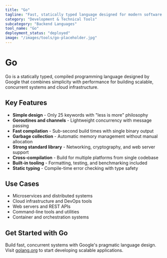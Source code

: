 ```yaml
---
title: "Go"
tagline: "Fast, statically typed language designed for modern software development"
category: "Development & Technical Tools"
subcategory: "Backend Languages"
tool_name: "Go"
deployment_status: "deployed"
image: "/images/tools/go-placeholder.jpg"
---
```


# Go

Go is a statically typed, compiled programming language designed by Google that combines simplicity with performance for building scalable, concurrent systems and cloud infrastructure.

## Key Features

- **Simple design** - Only 25 keywords with "less is more" philosophy
- **Goroutines and channels** - Lightweight concurrency with message passing
- **Fast compilation** - Sub-second build times with single binary output
- **Garbage collection** - Automatic memory management without manual allocation
- **Strong standard library** - Networking, cryptography, and web server support
- **Cross-compilation** - Build for multiple platforms from single codebase
- **Built-in tooling** - Formatting, testing, and benchmarking included
- **Static typing** - Compile-time error checking with type safety

## Use Cases

- Microservices and distributed systems
- Cloud infrastructure and DevOps tools
- Web servers and REST APIs
- Command-line tools and utilities
- Container and orchestration systems

## Get Started with Go

Build fast, concurrent systems with Google's pragmatic language design. Visit [golang.org](https://golang.org) to start developing scalable applications.